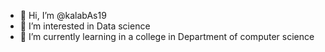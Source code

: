 - 👋 Hi, I’m @kalabAs19
- 👀 I’m interested in Data science
- 🌱 I’m currently learning in a college in Department of computer science

<!---
kalabAs19/kalabAs19 is a ✨ special ✨ repository because its `README.md` (this file) appears on your GitHub profile.
You can click the Preview link to take a look at your changes.
--->
